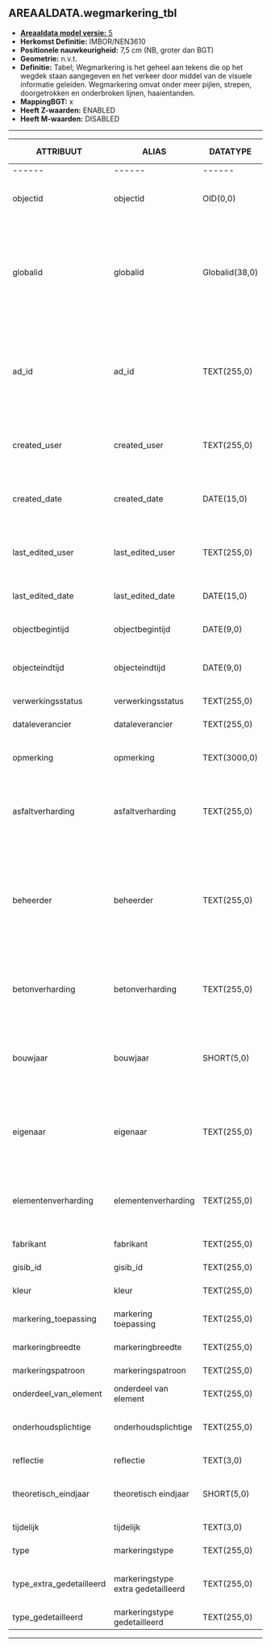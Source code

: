 ﻿## AREAALDATA.wegmarkering_tbl

* [__Areaaldata model versie:__ 5](https://provincienh.github.io/Leveren_Geoinformatie/dev/)
* __Herkomst Definitie:__ IMBOR/NEN3610
* __Positionele nauwkeurigheid:__ 7,5 cm (NB, groter dan BGT)
* __Geometrie:__ n.v.t.
* __Definitie:__ Tabel; Wegmarkering is het geheel aan tekens die op het wegdek staan aangegeven en het verkeer door middel van de visuele informatie geleiden. Wegmarkering omvat onder meer pijlen, strepen, doorgetrokken en onderbroken lijnen, haaientanden.
* __MappingBGT:__ x
* __Heeft Z-waarden:__ ENABLED
* __Heeft M-waarden:__ DISABLED

***

|__ATTRIBUUT__|__ALIAS__|__DATATYPE__|__Oorsprong__|__Superklasse__|__Attribuuttype__|__Enumeratie/Referentie__|__Verwijzende sleutel__|__Standaard waarde__|__Definitie__|
|------|------|------|------|------|------|------|------|------|------|
|------                                    |------                                               |------                                 |-----    |
|objectid|objectid|OID(0,0)|PNH|AREAALDATA|Waarde wordt automatisch bepaald|||Default: None|Intern ArcGIS Identificatienummer, aangemaakt door ArcGIS.|
|globalid|globalid|Globalid(38,0)|PNH|AREAALDATA|Waarde wordt automatisch bepaald|||Default: None|Elk object heeft een unieke GlobalID (Global Unique Identifier). Dit is een systeemveld van de ArcGIS software welke noodzakelijk is om een aantal functionaliteiten binnen deze software te kunnen gebruiken.|
|ad_id|ad_id|TEXT(255,0)|PNH|AREAALDATA|GUID|||Default: None|Uniek identificatienummer voor het object dat onveranderlijk is zolang het object bestaat in Areaaldata: in format 'AD.[GUID]'. Dit moet worden ingevuld door de aannemer.|
|created_user|created_user|TEXT(255,0)|PNH|AREAALDATA|Waarde wordt automatisch bepaald|||Default: None|Naam van gebruiker die de rij heeft aangemaakt, gegenereerd door ArcGIS.|
|created_date|created_date|DATE(15,0)|PNH|AREAALDATA|Waarde wordt automatisch bepaald|||Default: None|Datum waarop de rij aan de database is toegevoegd, gegenereerd door ArcGIS.|
|last_edited_user|last_edited_user|TEXT(255,0)|PNH|AREAALDATA|Waarde wordt automatisch bepaald|||Default: None|Naam van gebruiker die de laatste mutatie heeft doorgevoerd, gegenereerd door ArcGIS.|
|last_edited_date|last_edited_date|DATE(15,0)|PNH|AREAALDATA|Waarde wordt automatisch bepaald|||Default: None|Datum van de laatste mutatie, gegenereerd door ArcGIS.|
|objectbegintijd|objectbegintijd|DATE(9,0)|PNH|AREAALDATA|Vrij invoerveld|||Default: None|Datum waarop het object bij de bronhouder is ontstaan.|
|objecteindtijd|objecteindtijd|DATE(9,0)|PNH|AREAALDATA|Vrij invoerveld|||Default: None|Datum waarop het object bij de bronhouder niet meer geldig is.|
|verwerkingsstatus|verwerkingsstatus|TEXT(255,0)|PNH|AREAALDATA|Enumeratie|keuzelijst [Verwerkingsstatus](../domeinen/Verwerkingsstatus.html)||Default: None|Status van de gegevens.|
|dataleverancier|dataleverancier|TEXT(255,0)|PNH|AREAALDATA|Vrij invoerveld|||Default: None|Leverancier van de data.|
|opmerking|opmerking|TEXT(3000,0)|PNH|AREAALDATA|Vrij invoerveld|||Default: None|Algemene opmerking voor het object, zoals een omschrijving of toelichting.|
|asfaltverharding|asfaltverharding|TEXT(255,0)|PNH|Areaaldata|Vrij invoerveld||Verwijzende sleutel naar [asfaltverharding_v]|Default: None|Verwijzende sleutel naar asfaltverharding_v. Het verhardingsobject waarop de belijning is aangebracht|
|beheerder|beheerder|TEXT(255,0)|IMBOR|Beheerd object|Enumeratie/Referentie|keuzelijst [BeheerdObjectBeheerder](../domeinen/BeheerdObjectBeheerder.html)||Default: None|Een publiekrechtelijke instantie of (rechts)persoon die toeziet op de instandhouding van o.a. een object, kunstwerk of waterstaatswerk. De typen beheerder zijn conform de indeling in bronhouders (BGT).|
|betonverharding|betonverharding|TEXT(255,0)|PNH|Areaaldata|Vrij invoerveld||Verwijzende sleutel naar [betonverharding_v]|Default: None|Verwijzende sleutel naar betonverharding_v. Het verhardingsobject waarop de belijning is aangebracht|
|bouwjaar|bouwjaar|SHORT(5,0)|IMBOR|Constructie|Vrij invoerveld|||Default: None|Bouwjaar van het object. Deze kan afwijken van het jaar van aanleg, bijvoorbeeld wanneer een beheerobject hergebruikt wordt.|
|eigenaar|eigenaar|TEXT(255,0)|IMBOR|Beheerd object|Enumeratie/Referentie|keuzelijst [BeheerdObjectEigenaar](../domeinen/BeheerdObjectEigenaar.html)||Default: None|(Rechts)persoon die het meest omvattend recht op een zaak heeft. De typen eigenaren zijn conform de indeling in bronhouders (BGT).|
|elementenverharding|elementenverharding|TEXT(255,0)|PNH|Areaaldata|Vrij invoerveld||Verwijzende sleutel naar [elementenverharding_v]|Default: None|Verwijzende sleutel naar elementenverharding_v. Het verhardingsobject waarop de belijning is aangebracht|
|fabrikant|fabrikant|TEXT(255,0)|IMBOR|Constructie|Vrij invoerveld|||Default: None|Fabrikant van het beheerobject.|
|gisib_id|gisib_id|TEXT(255,0)|PNH|Areaaldata|Vrij invoerveld|||Default: None|wordt aangemaakt in GISIB|
|kleur|kleur|TEXT(255,0)|IMBOR|Constructie|Enumeratie/Referentie|keuzelijst [ConstructieKleur](../domeinen/ConstructieKleur.html)||Default: None|Kleur van het beheerobject.|
|markering_toepassing|markering toepassing|TEXT(255,0)|IMBOR|Wegmarkering|Enumeratie/Referentie|keuzelijst [WegmarkeringMarkeringToepassing](../domeinen/WegmarkeringMarkeringToepassing.html)||Default: None|Registratie van de toepassing van de wegmarkering.|
|markeringbreedte|markeringbreedte|TEXT(255,0)|IMBOR|Wegmarkering|Enumeratie/Referentie|keuzelijst [WegmarkeringMarkeringsbreedte](../domeinen/WegmarkeringMarkeringsbreedte.html)||Default: None|Standaardbreedtes van lijnmarkeringen.|
|markeringspatroon|markeringspatroon|TEXT(255,0)|IMBOR|Wegmarkering|Enumeratie/Referentie|keuzelijst [WegmarkeringMarkeringspatroon](../domeinen/WegmarkeringMarkeringspatroon.html)||Default: None|Patronen van dwars- en lengtemarkeringen.|
|onderdeel_van_element|onderdeel van element|TEXT(255,0)|PNH|Areaaldata|Vrij invoerveld||Verwijzende sleutel naar [element_tbl]|Default: None|Verwijzende sleutel naar element_tbl|
|onderhoudsplichtige|onderhoudsplichtige|TEXT(255,0)|IMBOR|Beheerd object|Enumeratie/Referentie|keuzelijst [BeheerdObjectOnderhoudsplichtige](../domeinen/BeheerdObjectOnderhoudsplichtige.html)||Default: None|Organisatie die verantwoordelijk is voor het onderhoud van het beheerobject.|
|reflectie|reflectie|TEXT(3,0)|IMBOR|Wegmarkering|Enumeratie/Referentie|keuzelijst [JaNeeOnbekend](../domeinen/JaNeeOnbekend.html)||Default: None|is de belijning reflecterend?|
|theoretisch_eindjaar|theoretisch eindjaar|SHORT(5,0)|IMBOR|ReëelObject|Vrij invoerveld|||Default: None|Jaar dat het beheerobject aan het theoretische einde van haar levensduur is.|
|tijdelijk|tijdelijk|TEXT(3,0)|PNH|Wegmarkering|Enumeratie/Referentie|keuzelijst [JaNeeOnbekend](../domeinen/JaNeeOnbekend.html)||Default: None|Is de belijning tijdelijk aangebracht?|
|type|markeringstype|TEXT(255,0)|IMBOR|Wegmarkering|Enumeratie/Referentie|keuzelijst [WegmarkeringType](../domeinen/WegmarkeringType.html)||Default: None|Typering van het beheerobject.|
|type_extra_gedetailleerd|markeringstype extra gedetailleerd|TEXT(255,0)|IMBOR|Wegmarkering|Enumeratie/Referentie|keuzelijst [WegmarkeringTypeExtraGedetailleerd](../domeinen/WegmarkeringTypeExtraGedetailleerd.html)||Default: None|Extra typering van het beheerobject, nadere typering van type gedetailleerd.|
|type_gedetailleerd|markeringstype gedetailleerd|TEXT(255,0)|IMBOR|Wegmarkering|Enumeratie/Referentie|keuzelijst [WegmarkeringTypeGedetailleerd](../domeinen/WegmarkeringTypeGedetailleerd.html)||Default: None|Nadere typering van het type beheerobject.|

***

